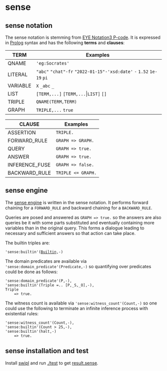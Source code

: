 # sense

## sense notation

The sense notation is stemming from [EYE Notation3 P-code](https://josd.github.io/eye/).
It is expressed in [Prolog](https://en.wikipedia.org/wiki/Prolog) syntax and
has the following __terms__ and __clauses__:

TERM            | Examples
----------------|---------
QNAME           | `'eg:Socrates'`
LITERAL         | `"abc"` `"chat"-fr` `"2022-01-15"-'xsd:date'` `-` `1.52` `1e-19` `pi`
VARIABLE        | `X` `_abc` `_`
LIST            | `[TERM,...]` `[TERM,...`\|`LIST]` `[]`
TRIPLE          | `QNAME(TERM,TERM)`
GRAPH           | `TRIPLE,...` `true`

CLAUSE          | Examples
----------------|---------
ASSERTION       | `TRIPLE.`
FORWARD_RULE    | `GRAPH => GRAPH.`
QUERY           | `GRAPH => true.`
ANSWER          | `GRAPH => true.`
INFERENCE_FUSE  | `GRAPH => false.`
BACKWARD_RULE   | `TRIPLE <= GRAPH.`

## sense engine

The [sense engine](./sense.sense) is written in the sense notation.
It performs forward chaining for a `FORWARD_RULE` and backward chaining for a `BACKWARD_RULE`.

Queries are posed and answered as `GRAPH => true.` so the answers are also queries be it with
some parts substituted and eventually containing more variables than in the original query.
This forms a dialogue leading to necessary and sufficient answers so that action can take place.

The builtin triples are:

`'sense:builtin'(`[`Builtin`](https://www.swi-prolog.org/pldoc/man?section=builtin)`,-)`

The domain predicates are available via `'sense:domain_predicate'(Predicate,-)`
so quantifying over predicates could be done as follows:
```
'sense:domain_predicate'(P,-),
'sense:builtin'(Triple =.. [P,_S,_O],-),
Triple
    => true.
```

The witness count is available via `'sense:witness_count'(Count,-)`
so one could use the following to terminate an infinite inference process with existential rules:
```
'sense:witness_count'(Count,-),
'sense:builtin'(Count > 25,-),
'sense:builtin'(halt,-)
    => true.
```

## sense installation and test

Install [swipl](https://www.swi-prolog.org/Download.html) and run [./test](./test) to get
[result.sense](./result.sense).
